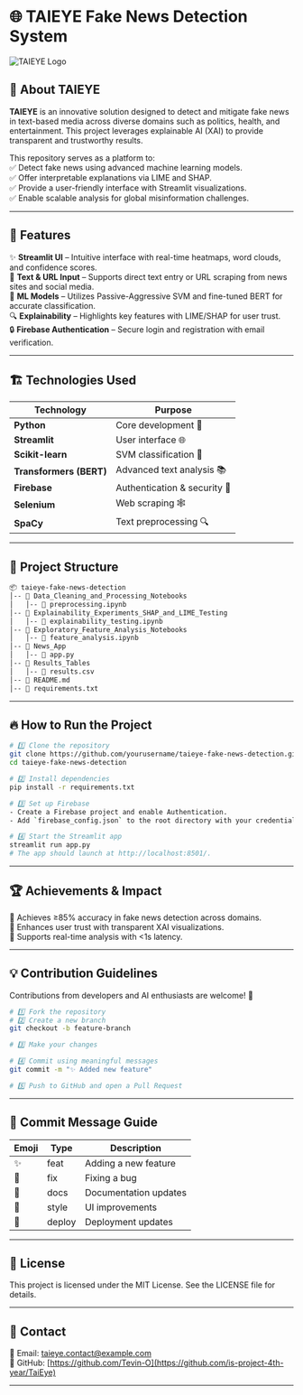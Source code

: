 # 🌐 TAIEYE Fake News Detection System

![TAIEYE Logo](public/images/taieye.jpg)

## 📌 About TAIEYE

**TAIEYE** is an innovative solution designed to detect and mitigate fake news in text-based media across diverse domains such as politics, health, and entertainment. This project leverages explainable AI (XAI) to provide transparent and trustworthy results.

This repository serves as a platform to:  
✅ Detect fake news using advanced machine learning models.  
✅ Offer interpretable explanations via LIME and SHAP.  
✅ Provide a user-friendly interface with Streamlit visualizations.  
✅ Enable scalable analysis for global misinformation challenges.

---

## 🚀 Features

✨ **Streamlit UI** – Intuitive interface with real-time heatmaps, word clouds, and confidence scores.  
📝 **Text & URL Input** – Supports direct text entry or URL scraping from news sites and social media.  
🧠 **ML Models** – Utilizes Passive-Aggressive SVM and fine-tuned BERT for accurate classification.  
🔍 **Explainability** – Highlights key features with LIME/SHAP for user trust.  
🔒 **Firebase Authentication** – Secure login and registration with email verification.

---

## 🏗️ Technologies Used

| Technology            | Purpose                 |
| --------------------- | ----------------------- |
| **Python**            | Core development 🐍     |
| **Streamlit**         | User interface 🌐       |
| **Scikit-learn**      | SVM classification 🤖   |
| **Transformers (BERT)** | Advanced text analysis 📚 |
| **Firebase**          | Authentication & security 🔐 |
| **Selenium**          | Web scraping 🕸️        |
| **SpaCy**             | Text preprocessing 🔍   |

---

## 📂 Project Structure

```bash
📦 taieye-fake-news-detection
│-- 📁 Data_Cleaning_and_Processing_Notebooks
│   │-- 📄 preprocessing.ipynb
│-- 📁 Explainability_Experiments_SHAP_and_LIME_Testing
│   │-- 📄 explainability_testing.ipynb
│-- 📁 Exploratory_Feature_Analysis_Notebooks
│   │-- 📄 feature_analysis.ipynb
│-- 📁 News_App
│   │-- 📄 app.py
│-- 📁 Results_Tables
│   │-- 📄 results.csv
│-- 📄 README.md
│-- 📄 requirements.txt
```

---

## 🔥 How to Run the Project

```bash
# 1️⃣ Clone the repository
git clone https://github.com/yourusername/taieye-fake-news-detection.git
cd taieye-fake-news-detection

# 2️⃣ Install dependencies
pip install -r requirements.txt

# 3️⃣ Set up Firebase
- Create a Firebase project and enable Authentication.
- Add `firebase_config.json` to the root directory with your credentials.

# 4️⃣ Start the Streamlit app
streamlit run app.py
# The app should launch at http://localhost:8501/.
```

---

## 🏆 Achievements & Impact

🎯 Achieves ≥85% accuracy in fake news detection across domains.  
🎯 Enhances user trust with transparent XAI visualizations.  
🎯 Supports real-time analysis with <1s latency.

---

## 💡 Contribution Guidelines

Contributions from developers and AI enthusiasts are welcome! 🚀

```bash
# 1️⃣ Fork the repository
# 2️⃣ Create a new branch
git checkout -b feature-branch

# 3️⃣ Make your changes

# 4️⃣ Commit using meaningful messages
git commit -m "✨ Added new feature"

# 5️⃣ Push to GitHub and open a Pull Request
```

---

## 💬 Commit Message Guide

| Emoji | Type   | Description           |
| ----- | ------ | --------------------- |
| ✨     | feat   | Adding a new feature  |
| 🐛    | fix    | Fixing a bug          |
| 📝    | docs   | Documentation updates |
| 🎨    | style  | UI improvements       |
| 🚀    | deploy | Deployment updates    |

---

## 📜 License

This project is licensed under the MIT License. See the LICENSE file for details.

---

## 📧 Contact

📩 Email: [taieye.contact@example.com](mailto:tevin.omondi@strathmore.edu)  
🔗 GitHub: [https://github.com/Tevin-O](https://github.com/is-project-4th-year/TaiEye)

---


